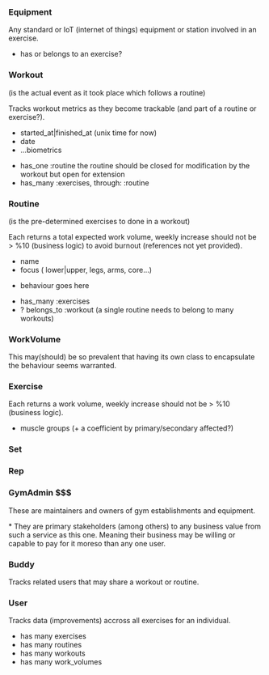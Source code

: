 ### Equipment

Any standard or IoT (internet of things) equipment or station involved in an exercise.

- has or belongs to an exercise?


### Workout

(is the actual event as it took place which follows a routine)

Tracks workout metrics as they become trackable (and part of a routine or exercise?).

+ started_at|finished_at (unix time for now)
+ date
+ ...biometrics

- has_one :routine
	the routine should be closed for modification by the workout
	but open for extension
- has_many :exercises, through: :routine


### Routine

(is the pre-determined exercises to done in a workout)

Each returns a total expected work volume,
weekly increase should not be > %10 (business logic) to avoid burnout (references not yet provided).

+ name
+ focus ( lower|upper, legs, arms, core...)

* behaviour goes here

- has_many :exercises
- ? belongs_to :workout
	(a single routine needs to belong to many workouts)


### WorkVolume

This may(should) be so prevalent that having its own class to encapsulate the behaviour seems warranted.


### Exercise

Each returns a work volume,
weekly increase should not be > %10 (business logic).

- muscle groups (+ a coefficient by primary/secondary affected?)


### Set


### Rep


### GymAdmin $$$

These are maintainers and owners of gym establishments and equipment.

\* They are primary stakeholders (among others) to any business value from such a service as this one.
Meaning their business may be willing or capable to pay for it moreso than any one user.


### Buddy

Tracks related users that may share a workout or routine.


### User

Tracks data (improvements) accross all exercises for an individual.

- has many exercises
- has many routines
- has many workouts
- has many work_volumes
